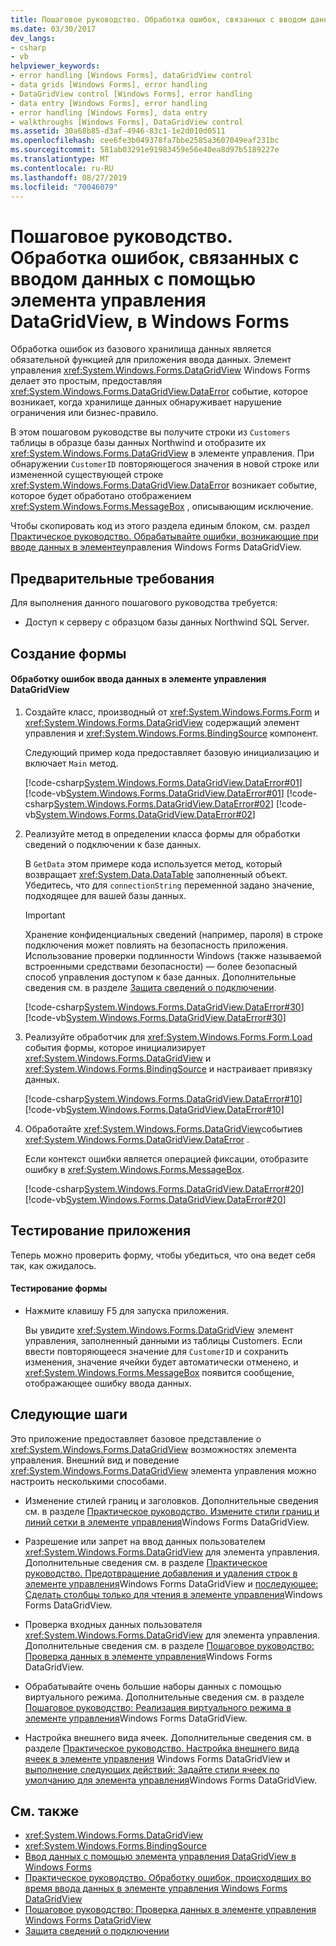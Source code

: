 ```yaml
---
title: Пошаговое руководство. Обработка ошибок, связанных с вводом данных с помощью элемента управления DataGridView, в Windows Forms
ms.date: 03/30/2017
dev_langs:
- csharp
- vb
helpviewer_keywords:
- error handling [Windows Forms], dataGridView control
- data grids [Windows Forms], error handling
- DataGridView control [Windows Forms], error handling
- data entry [Windows Forms], error handling
- error handling [Windows Forms], data entry
- walkthroughs [Windows Forms], DataGridView control
ms.assetid: 30a68b85-d3af-4946-83c1-1e2d010d0511
ms.openlocfilehash: cee6fe3b049378fa7bbe2585a3607049eaf231bc
ms.sourcegitcommit: 581ab03291e91983459e56e40ea8d97b5189227e
ms.translationtype: MT
ms.contentlocale: ru-RU
ms.lasthandoff: 08/27/2019
ms.locfileid: "70046079"
---
```

# <a name="walkthrough-handling-errors-that-occur-during-data-entry-in-the-windows-forms-datagridview-control"></a>Пошаговое руководство. Обработка ошибок, связанных с вводом данных с помощью элемента управления DataGridView, в Windows Forms

Обработка ошибок из базового хранилища данных является обязательной функцией для приложения ввода данных. Элемент управления <xref:System.Windows.Forms.DataGridView> Windows Forms делает это простым, предоставляя <xref:System.Windows.Forms.DataGridView.DataError> событие, которое возникает, когда хранилище данных обнаруживает нарушение ограничения или бизнес-правило.

В этом пошаговом руководстве вы получите строки из `Customers` таблицы в образце базы данных Northwind и отобразите их <xref:System.Windows.Forms.DataGridView> в элементе управления. При обнаружении `CustomerID` повторяющегося значения в новой строке или измененной существующей строке <xref:System.Windows.Forms.DataGridView.DataError> возникает событие, которое будет обработано отображением <xref:System.Windows.Forms.MessageBox> , описывающим исключение.

Чтобы скопировать код из этого раздела единым блоком, см. раздел [Практическое руководство. Обрабатывайте ошибки, возникающие при вводе данных в элементе](handle-errors-that-occur-during-data-entry-in-the-datagrid.md)управления Windows Forms DataGridView.

## <a name="prerequisites"></a>Предварительные требования

Для выполнения данного пошагового руководства требуется:

- Доступ к серверу с образцом базы данных Northwind SQL Server.

## <a name="creating-the-form"></a>Создание формы

#### <a name="to-handle-data-entry-errors-in-the-datagridview-control"></a>Обработку ошибок ввода данных в элементе управления DataGridView

1. Создайте класс, производный от <xref:System.Windows.Forms.Form> и <xref:System.Windows.Forms.DataGridView> содержащий элемент управления и <xref:System.Windows.Forms.BindingSource> компонент.

    Следующий пример кода предоставляет базовую инициализацию и включает `Main` метод.

    [!code-csharp[System.Windows.Forms.DataGridView.DataError#01](~/samples/snippets/csharp/VS_Snippets_Winforms/System.Windows.Forms.DataGridView.DataError/CS/errorhandling.cs#01)]
    [!code-vb[System.Windows.Forms.DataGridView.DataError#01](~/samples/snippets/visualbasic/VS_Snippets_Winforms/System.Windows.Forms.DataGridView.DataError/VB/errorhandling.vb#01)]
    [!code-csharp[System.Windows.Forms.DataGridView.DataError#02](~/samples/snippets/csharp/VS_Snippets_Winforms/System.Windows.Forms.DataGridView.DataError/CS/errorhandling.cs#02)]
    [!code-vb[System.Windows.Forms.DataGridView.DataError#02](~/samples/snippets/visualbasic/VS_Snippets_Winforms/System.Windows.Forms.DataGridView.DataError/VB/errorhandling.vb#02)]

2. Реализуйте метод в определении класса формы для обработки сведений о подключении к базе данных.

    В `GetData` этом примере кода используется метод, который возвращает <xref:System.Data.DataTable> заполненный объект. Убедитесь, что для `connectionString` переменной задано значение, подходящее для вашей базы данных.

    > [!IMPORTANT]
    > Хранение конфиденциальных сведений (например, пароля) в строке подключения может повлиять на безопасность приложения. Использование проверки подлинности Windows (также называемой встроенными средствами безопасности) — более безопасный способ управления доступом к базе данных. Дополнительные сведения см. в разделе [Защита сведений о подключении](../../data/adonet/protecting-connection-information.md).

    [!code-csharp[System.Windows.Forms.DataGridView.DataError#30](~/samples/snippets/csharp/VS_Snippets_Winforms/System.Windows.Forms.DataGridView.DataError/CS/errorhandling.cs#30)]
    [!code-vb[System.Windows.Forms.DataGridView.DataError#30](~/samples/snippets/visualbasic/VS_Snippets_Winforms/System.Windows.Forms.DataGridView.DataError/VB/errorhandling.vb#30)]

3. Реализуйте обработчик для <xref:System.Windows.Forms.Form.Load> события формы, которое инициализирует <xref:System.Windows.Forms.DataGridView> и <xref:System.Windows.Forms.BindingSource> и настраивает привязку данных.

    [!code-csharp[System.Windows.Forms.DataGridView.DataError#10](~/samples/snippets/csharp/VS_Snippets_Winforms/System.Windows.Forms.DataGridView.DataError/CS/errorhandling.cs#10)]
    [!code-vb[System.Windows.Forms.DataGridView.DataError#10](~/samples/snippets/visualbasic/VS_Snippets_Winforms/System.Windows.Forms.DataGridView.DataError/VB/errorhandling.vb#10)]

4. Обработайте <xref:System.Windows.Forms.DataGridView>событиев <xref:System.Windows.Forms.DataGridView.DataError> .

    Если контекст ошибки является операцией фиксации, отобразите ошибку в <xref:System.Windows.Forms.MessageBox>.

    [!code-csharp[System.Windows.Forms.DataGridView.DataError#20](~/samples/snippets/csharp/VS_Snippets_Winforms/System.Windows.Forms.DataGridView.DataError/CS/errorhandling.cs#20)]
    [!code-vb[System.Windows.Forms.DataGridView.DataError#20](~/samples/snippets/visualbasic/VS_Snippets_Winforms/System.Windows.Forms.DataGridView.DataError/VB/errorhandling.vb#20)]

## <a name="testing-the-application"></a>Тестирование приложения

Теперь можно проверить форму, чтобы убедиться, что она ведет себя так, как ожидалось.

#### <a name="to-test-the-form"></a>Тестирование формы

- Нажмите клавишу F5 для запуска приложения.

  Вы увидите <xref:System.Windows.Forms.DataGridView> элемент управления, заполненный данными из таблицы Customers. Если ввести повторяющееся значение для `CustomerID` и сохранить изменения, значение ячейки будет автоматически отменено, и <xref:System.Windows.Forms.MessageBox> появится сообщение, отображающее ошибку ввода данных.

## <a name="next-steps"></a>Следующие шаги

Это приложение предоставляет базовое представление о <xref:System.Windows.Forms.DataGridView> возможностях элемента управления. Внешний вид и поведение <xref:System.Windows.Forms.DataGridView> элемента управления можно настроить несколькими способами.

- Изменение стилей границ и заголовков. Дополнительные сведения см. в разделе [Практическое руководство. Измените стили границ и линий сетки в элементе управления](change-the-border-and-gridline-styles-in-the-datagrid.md)Windows Forms DataGridView.

- Разрешение или запрет на ввод данных пользователем <xref:System.Windows.Forms.DataGridView> для элемента управления. Дополнительные сведения см. в разделе [Практическое руководство. Предотвращение добавления и удаления строк в элементе управления](prevent-row-addition-and-deletion-datagridview.md)Windows Forms DataGridView и [последующее: Сделать столбцы только для чтения в элементе управления](how-to-make-columns-read-only-in-the-windows-forms-datagridview-control.md)Windows Forms DataGridView.

- Проверка входных данных пользователя <xref:System.Windows.Forms.DataGridView> для элемента управления. Дополнительные сведения см. в разделе [Пошаговое руководство: Проверка данных в элементе управления](walkthrough-validating-data-in-the-windows-forms-datagridview-control.md)Windows Forms DataGridView.

- Обрабатывайте очень большие наборы данных с помощью виртуального режима. Дополнительные сведения см. в разделе [Пошаговое руководство: Реализация виртуального режима в элементе управления](implementing-virtual-mode-wf-datagridview-control.md)Windows Forms DataGridView.

- Настройка внешнего вида ячеек. Дополнительные сведения см. в разделе [Практическое руководство. Настройка внешнего вида ячеек в элементе управления](customize-the-appearance-of-cells-in-the-datagrid.md) Windows Forms DataGridView и [выполнение следующих действий: Задайте стили ячеек по умолчанию для элемента управления](how-to-set-default-cell-styles-for-the-windows-forms-datagridview-control.md)Windows Forms DataGridView.

## <a name="see-also"></a>См. также

- <xref:System.Windows.Forms.DataGridView>
- <xref:System.Windows.Forms.BindingSource>
- [Ввод данных с помощью элемента управления DataGridView в Windows Forms](data-entry-in-the-windows-forms-datagridview-control.md)
- [Практическое руководство. Обработку ошибок, происходящих во время ввода данных в элементе управления Windows Forms DataGridView](handle-errors-that-occur-during-data-entry-in-the-datagrid.md)
- [Пошаговое руководство: Проверка данных в элементе управления Windows Forms DataGridView](walkthrough-validating-data-in-the-windows-forms-datagridview-control.md)
- [Защита сведений о подключении](../../data/adonet/protecting-connection-information.md)

